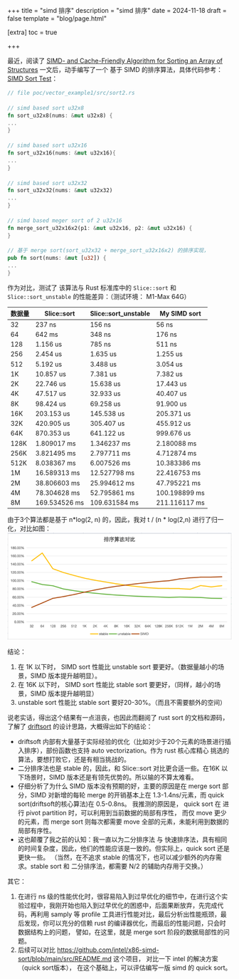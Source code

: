 +++
title = "simd 排序"
description = "simd 排序"
date = 2024-11-18
draft = false
template = "blog/page.html"

[extra]
toc = true

+++

最近，阅读了 [SIMD- and Cache-Friendly Algorithm for Sorting an Array of Structures](https://vldb.org/pvldb/vol8/p1274-inoue.pdf)
一文后，动手编写了一个 基于 SIMD 的排序算法，具体代码参考：[SIMD Sort Test](https://github.com/wangzaixiang/vectorize_engine/blob/main/poc/vector_example1/src/bin/test.rs)：

```rust
// file poc/vector_example1/src/sort2.rs

// simd based sort u32x8 
fn sort_u32x8(nums: &mut u32x8) {
...
}

// simd based sort u32x16
fn sort_u32x16(nums: &mut u32x16){
...
}

// simd based sort u32x32
fn sort_u32x32(nums: &mut u32x32)
...
}

// simd based meger sort of 2 u32x16
fn merge_sort_u32x16x2(p1: &mut u32x16, p2: &mut u32x16) {
}

// 基于 merge sort(sort_u32x32 + merge_sort_u32x16x2) 的排序实现，
pub fn sort(nums: &mut [u32]) {
...
}

```

作为对比，测试了 该算法与 Rust 标准库中的 `Slice::sort` 和 `Slice::sort_unstable` 的性能差异：（测试环境： M1-Max 64G）

| 数据量    | Slice::sort    | Slice::sort_unstable | My SIMD sort  |
|--------|----------------|----------------------|---------------|
| 32     | 237 ns         | 156 ns               | 56 ns         |
| 64	    | 642 ms         | 348 ns	              | 176 ns        |
| 128	   | 1.156 us	      | 785 ns               | 511 ns        |
| 256	   | 2.454	us       | 1.635 us             | 1.255 us      |
| 512	   | 5.192	us       | 3.488 us             | 3.054 us      |
| 1K     | 10.857 us	     | 7.381 us	            | 7.382 us      |
| 2K	    | 22.746 us	     | 15.638 us	           | 17.443 us     |
| 4K	    | 47.517 us	     | 32.933 us	           | 40.407 us     |
| 8K	    | 98.424 us	     | 69.258 us	           | 91.900 us     |
| 16K	   | 203.153 us	    | 145.538 us	          | 205.371 us    |
| 32K	   | 420.905 us	    | 305.407 us	          | 455.912 us    |
| 64K	   | 870.353 us	    | 641.122 us	          | 999.676 us    |
| 128K 	 | 1.809017	ms    | 1.346237 ms	         | 2.180088 ms   |
| 256K	  | 3.821495	ms    | 2.797711 ms	         | 4.712874 ms   |
| 512K	  | 8.038367	ms    | 6.007526 ms	         | 10.383386 ms  |
| 1M	    | 16.589313	ms   | 12.527798 ms	        | 22.416753 ms  |
| 2M	    | 38.806603	ms   | 25.994612 ms	        | 47.795221 ms  |
| 4M	    | 78.304628	ms   | 52.795861 ms	        | 100.198899 ms |
| 8M	    | 169.534526 ms	 | 109.631584 ms	       | 211.116117 ms |

由于3个算法都是基于 n*log(2, n) 的，因此，我对 t / (n * log(2,n) 进行了归一化，对比如图：
![img.png](img.png)

结论：
1. 在 1K 以下时， SIMD sort 性能比 unstable sort 要更好。（数据量越小的场景，SIMD 版本提升越明显）。
2. 在 16K 以下时， SIMD sort 性能比 stable sort 要更好，（同样，越小的场景，SIMD 版本提升越明显）
3. unstable sort 性能比 stable sort 要好20-30%。（而且不需要额外的空间）

说老实话，得出这个结果有一点沮丧，也因此而翻阅了 rust sort 的文档和源码，了解了 [driftsort](https://github.com/Voultapher/driftsort)
的设计思路，大概得出如下的结论：
- driftsoft 内部有大量基于实际经验的优化（比如对少于20个元素的场景进行插入排序），部份函数也支持 auto vectorization。作为 rust 核心库精心
  挑选的算法，要想打败它，还是有相当挑战的。
- 二分排序法也是 stable 的，因此，和 Slice::sort 对比更合适一些。在16K 以下场景时，SIMD 版本还是有领先优势的。所以输的不算太难看。
- 仔细分析了为什么 SIMD 版本没有预期的好，主要的原因是在 merge sort 部分，SIMD 对新增的每轮 merge 的开销基本上在 1.3-1.4ns/元素，而
  quick sort(driftsoft的核心算法)在 0.5-0.8ns。 我推测的原因是， quick sort 在 进行 pivot partition 时，可以利用到当前数据的局部有序性，
  而仅 move 更少的元素，而 merge sort 则每次都需要 move 全部的元素，未能利用到数据的局部有序性。
- 这也颠覆了我之前的认知：我一直以为二分排序法 与 快速排序法，具有相同的时间复杂度，因此，他们的性能应该是一致的。但实际上，quick sort 还是更快一些。
  （当然，在不追求 stable 的情况下，也可以减少额外的内存需求。stable sort 和 二分排序法，都需要 N/2 的辅助内存用于交换。）


其它：
1. 在进行 ns 级的性能优化时，很容易陷入到过早优化的细节中，在进行这个实验过程中，我刚开始也陷入到过早优化的困惑中，后面果断放弃，先完成代码，再利用
samply 等 profile 工具进行性能对比，最后分析出性能瓶颈，最后发现，你可以充分的信赖 rust 的编译器优化，而最后的性能问题，只会时数据结构上的问题，
譬如，在这里，就是 merge sort 阶段的数据局部性的问题。
2. 后续可以对比 https://github.com/intel/x86-simd-sort/blob/main/src/README.md 这个项目， 对比一下 intel 的解决方案（quick sort版本）， 
在这个基础上，可以评估编写一版 simd 的 quick sort。


